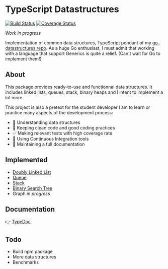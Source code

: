 # TypeScript Datastructures

[![Build Status](https://travis-ci.org/GregoryAlbouy/ts-datastructures.svg?branch=master)](https://travis-ci.org/GregoryAlbouy/ts-datastructures)
[![Coverage Status](https://coveralls.io/repos/github/GregoryAlbouy/ts-datastructures/badge.svg?branch=master)](https://coveralls.io/github/GregoryAlbouy/ts-datastructures?branch=master)

_Work in progress_

Implementation of common data structures, TypeScript pendant of my [go-datastructures repo](https://github.com/gregoryalbouy/go-datastructures).
As a huge Go enthusiast, I must admit that working with a language that support Generics is quite a relief. (Can't wait for Go to implement them!)

## About

This package provides ready-to-use and functionnal data structures. It includes linked lists, queues, stack, binary heaps and I intent to implement a lot more.

This project is also a pretext for the student developer I am to learn or practice many aspects of the development process:

- :office: Understanding data structures
- :vertical_traffic_light: Keeping clean code and good coding practices
- :white_check_mark: Making relevant tests with high coverage rate
- :arrows_counterclockwise: Using Continuous Integration tools
- :blue_book: Maintaining a full documentation

## Implemented

- [Doubly Linked List](https://gregoryalbouy-ts-datastructures.netlify.app/classes/_list_doubly_linked_list_.doublylinkedlist.html)
- [Queue](https://gregoryalbouy-ts-datastructures.netlify.app/classes/_queue_queue_.queue.html)
- [Stack](https://gregoryalbouy-ts-datastructures.netlify.app/classes/_stack_stack_.stack.html)
- [Binary Search Tree](https://gregoryalbouy-ts-datastructures.netlify.app/classes/_tree_binary_search_tree_.binarysearchtree.html)
- Graph *in progress*

## Documentation

:point_right: [TypeDoc](https://gregoryalbouy-ts-datastructures.netlify.app)

## Todo

- Build npm package
- More data structures
- Benchmarks